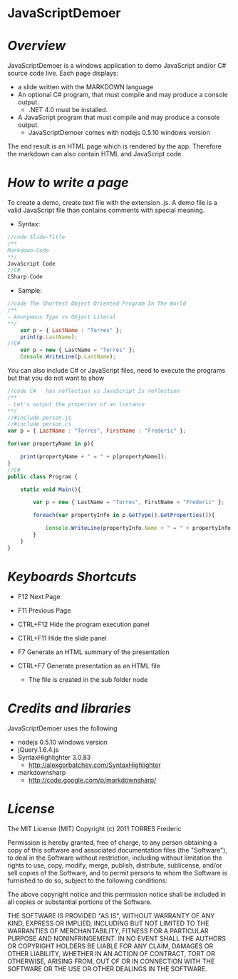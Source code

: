 JavaScriptDemoer
================

***Overview***
===============

JavaScriptDemoer is a windows application to demo JavaScript and/or C# source code live.
Each page displays:

- a slide written with the MARKDOWN language
- An optional C# program, that must compile and may produce a console output.
    - .NET 4.0 must be installed.
- A JavaScript program that must  compile and may produce a console output.
    - JavaScriptDemoer comes with nodejs 0.5.10 windows version

The end result is an HTML page which is rendered by the app. Therefore
the markdown can also contain HTML and JavaScript code.

***How to write a page***
===============
To create a demo, create text file with the extension .js.
A demo file is a valid JavaScript file than contains comments with 
special meaning.

- Syntax:

```javascript
//code Slide-Title
/**
Markdown-Code
**/
JavaScript Code	
//C#
CSharp-Code
```

- Sample:

```javascript
//code The Shortest Object Oriented Program In The World
/**
- Anonymous Type vs Object Literal
**/
	var p = { LastName : "Torres" };
    print(p.LastName);
//C#
	var p = new { LastName = "Torres" };
    Console.WriteLine(p.LastName);
```

You can also include C# or JavaScript files, need to execute the 
programs but that you do not want to show

```javascript
//code C#   has reflection vs JavaScript Is reflection
/**
- Let's output the properies of an instance
**/
//#include person.js
//#include person.cs
var p = { LastName : "Torres", FirstName : "Frederic" };

for(var propertyName in p){

    print(propertyName + " = " + p[propertyName]);
}
//C#
public class Program {

    static void Main(){

        var p = new { LastName = "Torres", FirstName = "Frederic" };

        foreach(var propertyInfo in p.GetType().GetProperties()){

            Console.WriteLine(propertyInfo.Name + " = " + propertyInfo.GetValue(p, null).ToString());
        }
    }
}
```

***Keyboards Shortcuts***
===============

- F12 Next Page
- F11 Previous Page

- CTRL+F12 Hide the program execution panel
- CTRL+F11 Hide the slide panel

- F7 Generate an HTML summary of the presentation
- CTRL+F7 Generate presentation as an HTML file
    - The file is created in the sub folder node



***Credits and libraries***
===============

JavaScriptDemoer uses the following

- nodejs 0.5.10 windows version
- jQuery.1.6.4.js
- SyntaxHighlighter 3.0.83
    - http://alexgorbatchev.com/SyntaxHighlighter
- markdownsharp
    - http://code.google.com/p/markdownsharp/
    

***License***
===============
The MIT License (MIT)
Copyright (c) 2011 TORRES Frederic

Permission is hereby granted, free of charge, to any person obtaining a copy of this software and associated documentation files (the "Software"), to deal in the Software without restriction, including without limitation the rights to use, copy, modify, merge, publish, distribute, sublicense, and/or sell copies of the Software, and to permit persons to whom the Software is furnished to do so, subject to the following conditions:

The above copyright notice and this permission notice shall be included in all copies or substantial portions of the Software.

THE SOFTWARE IS PROVIDED "AS IS", WITHOUT WARRANTY OF ANY KIND, EXPRESS OR IMPLIED, INCLUDING BUT NOT LIMITED TO THE WARRANTIES OF MERCHANTABILITY, FITNESS FOR A PARTICULAR PURPOSE AND NONINFRINGEMENT. IN NO EVENT SHALL THE AUTHORS OR COPYRIGHT HOLDERS BE LIABLE FOR ANY CLAIM, DAMAGES OR OTHER LIABILITY, WHETHER IN AN ACTION OF CONTRACT, TORT OR OTHERWISE, ARISING FROM, OUT OF OR IN CONNECTION WITH THE SOFTWARE OR THE USE OR OTHER DEALINGS IN THE SOFTWARE.
